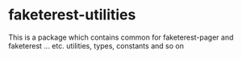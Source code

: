 # faketerest-utilities
This is a package which contains common for faketerest-pager and faketerest ... etc. utilities, types, constants and so on
